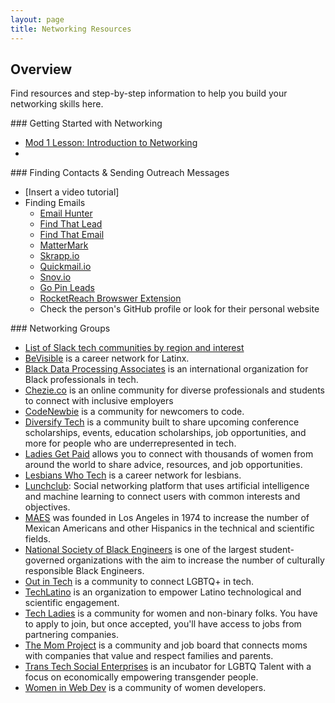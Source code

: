 ```yaml
---
layout: page
title: Networking Resources
---
```


## Overview
Find resources and step-by-step information to help you build your networking skills here. 

<section class="answer">
### Getting Started with Networking
   
* [Mod 1 Lesson: Introduction to Networking](/module_one/mod1_week2)
* 
</section>

<section class="answer">
### Finding Contacts & Sending Outreach Messages

* [Insert a video tutorial]
* Finding Emails
  * [Email Hunter](https://emailhunter.co/)
  * [Find That Lead](https://findthatlead.com/)
  * [Find That Email](https://findthat.email/)
  * [MatterMark](https://mattermark.com/)
  * [Skrapp.io](https://www.skrapp.io/)
  * [Quickmail.io](https://quickmail.io/)
  * [Snov.io](https://snov.io/)
  * [Go Pin Leads](https://www.gopinleads.com/)
  * [RocketReach Browswer Extension](https://rocketreach.co/browser_extension)
  * Check the person's GitHub profile or look for their personal website
</section>

<section class="answer">
### Networking Groups
   
* [List of Slack tech communities by region and interest](https://github.com/ladyleet/tech-community-slacks)
* [BeVisible](https://www.bevisible.soy/) is a career network for Latinx.
* [Black Data Processing Associates](https://www.bdpa.org/default.aspx) is an international organization for Black professionals in tech.
* [Chezie.co](https://www.chezie.co/) is an online community for diverse professionals and students to connect with inclusive employers
* [CodeNewbie](https://www.codenewbie.org/) is a community for newcomers to code.
* [Diversify Tech](https://www.diversifytech.co/) is a community built to share upcoming conference scholarships, events, education scholarships, job opportunities, and more for people who are underrepresented in tech.
* [Ladies Get Paid](https://www.ladiesgetpaid.com/join) allows you to connect with thousands of women from around the world to share advice, resources, and job opportunities.
* [Lesbians Who Tech](https://lesbianswhotech.org/) is a career network for lesbians.
* [Lunchclub](https://lunchclub.com/): Social networking platform that uses artificial intelligence and machine learning to connect users with common interests and objectives.
* [MAES](http://mymaes.org/) was founded in Los Angeles in 1974 to increase the number of Mexican Americans and other Hispanics in the technical and scientific fields.
* [National Society of Black Engineers](http://www.nsbe.org/home.aspx) is one of the largest student-governed organizations with the aim to increase the number of culturally responsible Black Engineers.
* [Out in Tech](https://outintech.com/#welcome) is a community to connect LGBTQ+ in tech.
* [TechLatino](http://techlatino.org/) is an organization to empower Latino technological and scientific engagement.
* [Tech Ladies](https://www.hiretechladies.com/) is a community for women and non-binary folks. You have to apply to join, but once accepted, you'll have access to jobs from partnering companies.
* [The Mom Project](https://themomproject.com/) is a community and job board that connects moms with companies that value and respect families and parents.
* [Trans Tech Social Enterprises](https://www.transtechsocial.org/) is an incubator for LGBTQ Talent with a focus on economically empowering transgender people.
* [Women in Web Dev](https://womeninwebdev.com/) is a community of women developers. 
</section>
